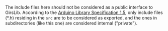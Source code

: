 The include files here should not be considered as a public interface to GirsLib.
According to the [Arduino Library Specification 1.5](https://github.com/arduino/Arduino/wiki/Arduino-IDE-1.5:-Library-specification),
only include files (*.h) residing in the `src` are to be considered as exported,
and the ones in subdirectories (like this one) are considered internal ("private").
